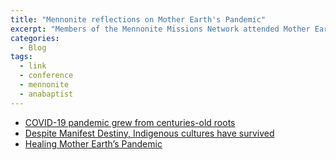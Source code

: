 ```yaml
---
title: "Mennonite reflections on Mother Earth's Pandemic"
excerpt: "Members of the Mennonite Missions Network attended Mother Earth's Pandemic: The Doctrine of Discovery conference and did some post events writeup"
categories:
  - Blog
tags:
  - link
  - conference
  - mennonite
  - anabaptist
---
```


* [COVID-19 pandemic grew from centuries-old roots](https://www.mennonitemission.net/blog/COVID-19-pandemic-grew-from-centuries-old-roots)
* [Despite Manifest Destiny, Indigenous cultures have survived](https://www.mennonitemission.net/blog/Despite-Manifest-Destiny-Indigenous-cultures-have-survived)
* [Healing Mother Earth’s Pandemic](https://www.mennonitemission.net/blog/Healing-Mother-Earths-Pandemic)
